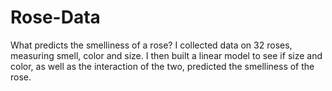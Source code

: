 # Rose-Data
What predicts the smelliness of a rose? I collected data on 32 roses, measuring smell, color and size. I then built a linear model to see if size and color, as well as the interaction of the two, predicted the smelliness of the rose. 
